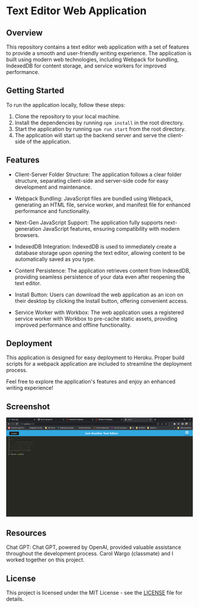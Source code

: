# Text Editor Web Application

## Overview

This repository contains a text editor web application with a set of features to provide a smooth and user-friendly writing experience. The application is built using modern web technologies, including Webpack for bundling, IndexedDB for content storage, and service workers for improved performance.

## Getting Started

To run the application locally, follow these steps:

1. Clone the repository to your local machine.
2. Install the dependencies by running `npm install` in the root directory.
3. Start the application by running `npm run start` from the root directory.
4. The application will start up the backend server and serve the client-side of the application.

## Features

- Client-Server Folder Structure: The application follows a clear folder structure, separating client-side and server-side code for easy development and maintenance.

- Webpack Bundling: JavaScript files are bundled using Webpack, generating an HTML file, service worker, and manifest file for enhanced performance and functionality.

- Next-Gen JavaScript Support: The application fully supports next-generation JavaScript features, ensuring compatibility with modern browsers.

- IndexedDB Integration: IndexedDB is used to immediately create a database storage upon opening the text editor, allowing content to be automatically saved as you type.

- Content Persistence: The application retrieves content from IndexedDB, providing seamless persistence of your data even after reopening the text editor.

- Install Button: Users can download the web application as an icon on their desktop by clicking the Install button, offering convenient access.

- Service Worker with Workbox: The web application uses a registered service worker with Workbox to pre-cache static assets, providing improved performance and offline functionality.

## Deployment

This application is designed for easy deployment to Heroku. Proper build scripts for a webpack application are included to streamline the deployment process.

Feel free to explore the application's features and enjoy an enhanced writing experience!

## Screenshot

![Screenshot](client/src/images/Screenshot%202023-07-21%20205848.png)

## Resources

Chat GPT: Chat GPT, powered by OpenAI, provided valuable assistance throughout the development process.
Carol Wargo (classmate) and I worked together on this project.

## License

This project is licensed under the MIT License - see the [LICENSE](LICENSE) file for details.